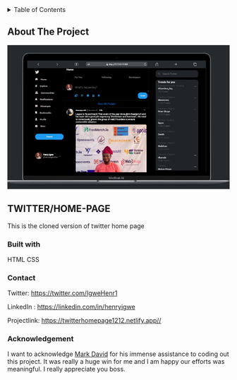 
<!-- TABLE OF CONTENTS -->
<details>
  <summary>Table of Contents</summary>
  <ol>
    <li>
      <a href="#about-the-project">About The Project</a>
      <ul>
        <li><a href="#built-with">Built With</a></li>
      </ul>
    </li>
    <li>
      <a href="#getting-started">Getting Started</a>s
    </li>
    <li><a href="#contact">Contact</a></li>
    <li><a href="#acknowledgments">Acknowledgments</a></li>
  </ol>
</details>



<!-- ABOUT THE PROJECT -->
## About The Project

![](./img/desktop_twitter.png)

## TWITTER/HOME-PAGE

This is the cloned version of twitter home page

### Built with

HTML
CSS

### Contact
Twitter: https://twitter.com/IgweHenr1

LinkedIn : https://linkedin.com/in/henryigwe

Projectlink: https://twitterhomepage1212.netlify.app//


### Acknowledgement 

I want to acknowledge [Mark David](https://mobile.twitter.com/mark_ojukwu) for his immense assistance to coding out this project. It was really a huge win for me and I am happy our efforts was meaningful. I really appreciate you boss.